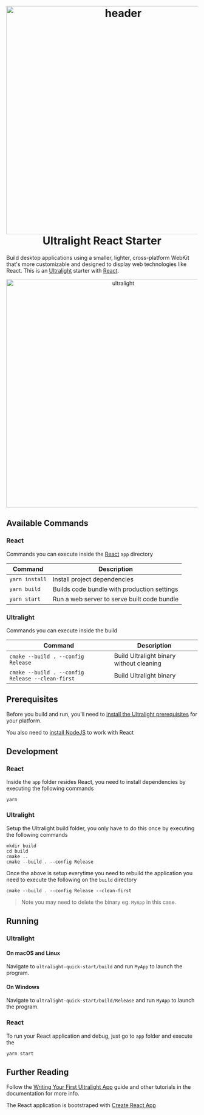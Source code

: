 <h1 align="center">
  <br>
  <a href="https://github.com/geocine/ulralight-react#readme"><img src="https://i.imgur.com/G4Szs99.png" alt="header" width="600"/></a>
  <br>
  Ultralight React Starter
  <br>
</h1>

Build desktop applications using a smaller, lighter, cross-platform WebKit that's more customizable and designed to display web technologies like React. This is an [Ultralight](https://github.com/ultralight-ux/Ultralight) starter with [React](https://github.com/facebook/react). 


<p align="center">
  <img src="https://i.imgur.com/3QF2ZPv.png" alt="ultralight" width="600"/>
</p>

## Available Commands

### React
Commands you can execute inside the [React](https://github.com/facebook/react) `app` directory

| Command | Description |
|---------|-------------|
| `yarn install` | Install project dependencies |
| `yarn build` | Builds code bundle with production settings  |
| `yarn start` | Run a web server to serve built code bundle |

### Ultralight
Commands you can execute inside the build 

| Command | Description |
|---------|-------------|
| `cmake --build . --config Release` | Build Ultralight binary without cleaning |
| `cmake --build . --config Release --clean-first` | Build Ultralight binary |

## Prerequisites

Before you build and run, you'll need to [install the Ultralight prerequisites](https://docs.ultralig.ht/docs/installing-prerequisites) for your platform.

You also need to [install NodeJS](https://nodejs.org/en/download/) to work with React
## Development

### React

Inside the `app` folder resides React, you need to install dependencies by executing the following commands

```shell
yarn
```

### Ultralight

Setup the Ultralight build folder, you only have to do this once by executing the following commands

```shell
mkdir build
cd build
cmake ..
cmake --build . --config Release
```

Once the above is setup everytime you need to rebuild the application you need to execute the following on the `build` directory

```shell
cmake --build . --config Release --clean-first
```

> Note you may need to delete the binary eg. `MyApp` in this case.


## Running

### Ultralight 
#### On macOS and Linux

Navigate to `ultralight-quick-start/build` and run `MyApp` to launch the program.

#### On Windows

Navigate to `ultralight-quick-start/build/Release` and run `MyApp` to launch the program.

### React

To run your React application and debug, just go to `app` folder and execute the
```shell
yarn start
```

## Further Reading

Follow the [Writing Your First Ultralight App](https://docs.ultralig.ht/docs/writing-your-first-app) guide and other tutorials in the documentation for more info.

The React application is bootstraped with [Create React App](https://create-react-app.dev/)
